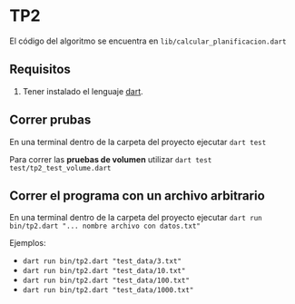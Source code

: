 # TP2

El código del algoritmo se encuentra en `lib/calcular_planificacion.dart`

## Requisitos

1. Tener instalado el lenguaje [dart](https://dart.dev/get-dart).

## Correr prubas

En una terminal dentro de la carpeta del proyecto ejecutar `dart test`

Para correr las **pruebas de volumen** utilizar `dart test test/tp2_test_volume.dart`

## Correr el programa con un archivo arbitrario

En una terminal dentro de la carpeta del proyecto ejecutar `dart run bin/tp2.dart "... nombre archivo con datos.txt"`

Ejemplos:
 - `dart run bin/tp2.dart "test_data/3.txt"`
 - `dart run bin/tp2.dart "test_data/10.txt"`
 - `dart run bin/tp2.dart "test_data/100.txt"`
 - `dart run bin/tp2.dart "test_data/1000.txt"`
